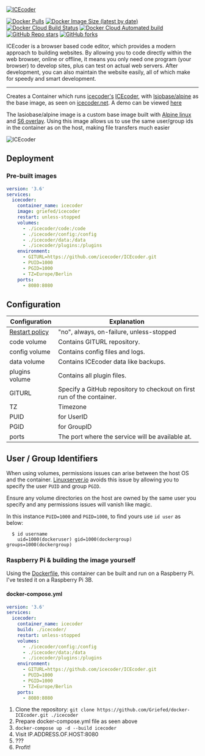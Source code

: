 [![ICEcoder](https://i.griefed.de/images/2020/10/18/icecoder.png)](https://github.com/icecoder/ICEcoder)

[![Docker Pulls](https://img.shields.io/docker/pulls/griefed/icecoder?style=flat-square)](https://hub.docker.com/repository/docker/griefed/icecoder)
[![Docker Image Size (latest by date)](https://img.shields.io/docker/image-size/griefed/icecoder?label=Image%20size&sort=date&style=flat-square)](https://hub.docker.com/repository/docker/griefed/icecoder)
[![Docker Cloud Build Status](https://img.shields.io/docker/cloud/build/griefed/icecoder?label=Docker%20build&style=flat-square)](https://hub.docker.com/repository/docker/griefed/icecoder)
[![Docker Cloud Automated build](https://img.shields.io/docker/cloud/automated/griefed/icecoder?label=Docker%20build&style=flat-square)](https://hub.docker.com/repository/docker/griefed/icecoder)
[![GitHub Repo stars](https://img.shields.io/github/stars/Griefed/docker-ICEcoder?label=GitHub%20Stars&style=social)](https://github.com/Griefed/docker-ICEcoder)
[![GitHub forks](https://img.shields.io/github/forks/Griefed/docker-ICEcoder?label=GitHub%20Forks&style=social)](https://github.com/Griefed/docker-ICEcoder)

ICEcoder is a browser based code editor, which provides a modern approach to building websites. By allowing you to code directly within the web browser, online or offline, it means you only need one program (your browser) to develop sites, plus can test on actual web servers. After development, you can also maintain the website easily, all of which make for speedy and smart development.

---

Creates a Container which runs [icecoder's](https://github.com/icecoder) [ICEcoder](https://github.com/icecoder/ICEcoder), with [lsiobase/alpine](https://hub.docker.com/r/lsiobase/alpine) as the base image, as seen on [icecoder.net](https://icecoder.net/). A demo can be viewed [here](http://demo.icecoder.net/ICEcoder/)

The lasiobase/alpine image is a custom base image built with [Alpine linux](https://alpinelinux.org/) and [S6 overlay](https://github.com/just-containers/s6-overlay).
Using this image allows us to use the same user/group ids in the container as on the host, making file transfers much easier

![ICEcoder](https://i.imgur.com/7sBU7oS.png)

## Deployment

### Pre-built images

```docker-compose.yml
version: '3.6'
services:
  icecoder:
    container_name: icecoder
    image: griefed/icecoder
    restart: unless-stopped
    volumes:
      - ./icecoder/code:/code
      - ./icecoder/config:/config
      - ./icecoder/data:/data
      - ./icecoder/plugins:/plugins
    environment:
      - GITURL=https://github.com/icecoder/ICEcoder.git
      - PUID=1000
      - PGID=1000
      - TZ=Europe/Berlin
    ports:
      - 8080:8080
```

## Configuration

Configuration | Explanation
------------ | -------------
[Restart policy](https://docs.docker.com/compose/compose-file/#restart) | "no", always, on-failure, unless-stopped
code volume | Contains GITURL repository.
config volume | Contains config files and logs.
data volume | Contains ICEcoder data like backups.
plugins volume | Contains all plugin files.
GITURL | Specify a GitHub repository to checkout on first run of the container.
TZ | Timezone
PUID | for UserID
PGID | for GroupID
ports | The port where the service will be available at.

## User / Group Identifiers

When using volumes, permissions issues can arise between the host OS and the container. [Linuxserver.io](https://www.linuxserver.io/) avoids this issue by allowing you to specify the user `PUID` and group `PGID`.

Ensure any volume directories on the host are owned by the same user you specify and any permissions issues will vanish like magic.

In this instance `PUID=1000` and `PGID=1000`, to find yours use `id user` as below:

```
  $ id username
    uid=1000(dockeruser) gid=1000(dockergroup) groups=1000(dockergroup)
```

### Raspberry Pi & building the image yourself

Using the [Dockerfile](https://github.com/Griefed/docker-ICEcoder/blob/lsiobase/alpine/Dockerfile), this container can be built and run on a Raspberry Pi.
I've tested it on a Raspberry Pi 3B.

#### docker-compose.yml

```docker-compose.yml
version: '3.6'
services:
  icecoder:
    container_name: icecoder
    build: ./icecoder/
    restart: unless-stopped
    volumes:
      - ./icecoder/config:/config
      - ./icecoder/data:/data
      - ./icecoder/plugins:/plugins
    environment:
      - GITURL=https://github.com/icecoder/ICEcoder.git
      - PUID=1000
      - PGID=1000
      - TZ=Europe/Berlin
    ports:
      - 8080:8080
```

1. Clone the repository: `git clone https://github.com/Griefed/docker-ICEcoder.git ./icecoder`
1. Prepare docker-compose.yml file as seen above
1. `docker-compose up -d --build icecoder`
1. Visit IP.ADDRESS.OF.HOST:8080
1. ???
1. Profit!
